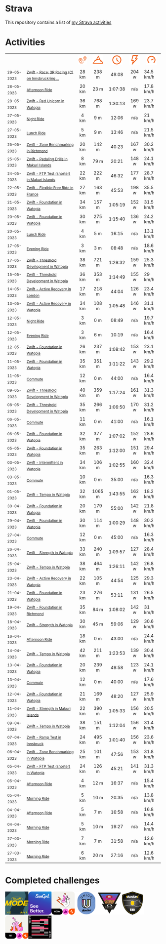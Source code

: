 # Strava

This repository contains a list of [my Strava activities](https://www.strava.com/athletes/62214940)

# Activities
<!--START_SECTION:strava-activities-->
<table>
    <tr>
        <th></th>
        <th></th>
        <th align="center"><img src="https://raw.githubusercontent.com/robiningelbrecht/strava-activities/master/public/distance.svg" width="35" alt="distance" title="distance"/></th>
        <th align="center"><img src="https://raw.githubusercontent.com/robiningelbrecht/strava-activities/master/public/elevation.svg" width="35" alt="elevation" title="elevation"/></th>
        <th align="center"><img src="https://raw.githubusercontent.com/robiningelbrecht/strava-activities/master/public/time.svg" width="35" alt="time" title="time"/></th>
        <th align="center"><img src="https://raw.githubusercontent.com/robiningelbrecht/strava-activities/master/public/average-watt.svg" width="35" alt="average watts" title="average watts"/></th>
        <th align="center"><img src="https://raw.githubusercontent.com/robiningelbrecht/strava-activities/master/public/average-speed.svg" width="35" alt="average speed" title="average speed"/></th>
    </tr>
            <tr>
            <td><sub>29-05-2023</sub></td>
            <td><sub><a href="https://www.strava.com/activities/9162422046">Zwift - Race: 3R Racing (C) on Innsbruckring ...</a></sub></td>
            <td align="center">28 km</td>
            <td align="center">238 m</td>
            <td align="center">49:08</td>
            <td align="center">204 w</td>
            <td>34.5 km/h</td>
        </tr>
            <tr>
            <td><sub>28-05-2023</sub></td>
            <td><sub><a href="https://www.strava.com/activities/9157342987">Afternoon Ride</a></sub></td>
            <td align="center">20 km</td>
            <td align="center">23 m</td>
            <td align="center">1:07:38</td>
            <td align="center">n/a</td>
            <td>17.8 km/h</td>
        </tr>
            <tr>
            <td><sub>28-05-2023</sub></td>
            <td><sub><a href="https://www.strava.com/activities/9155976770">Zwift - Red Unicorn in Watopia</a></sub></td>
            <td align="center">36 km</td>
            <td align="center">768 m</td>
            <td align="center">1:30:13</td>
            <td align="center">169 w</td>
            <td>23.7 km/h</td>
        </tr>
            <tr>
            <td><sub>27-05-2023</sub></td>
            <td><sub><a href="https://www.strava.com/activities/9152881957">Night Ride</a></sub></td>
            <td align="center">4 km</td>
            <td align="center">9 m</td>
            <td align="center">12:06</td>
            <td align="center">n/a</td>
            <td>21 km/h</td>
        </tr>
            <tr>
            <td><sub>27-05-2023</sub></td>
            <td><sub><a href="https://www.strava.com/activities/9148704237">Lunch Ride</a></sub></td>
            <td align="center">5 km</td>
            <td align="center">9 m</td>
            <td align="center">13:46</td>
            <td align="center">n/a</td>
            <td>21.5 km/h</td>
        </tr>
            <tr>
            <td><sub>25-05-2023</sub></td>
            <td><sub><a href="https://www.strava.com/activities/9138675211">Zwift - Zone Benchmarking in Richmond</a></sub></td>
            <td align="center">20 km</td>
            <td align="center">142 m</td>
            <td align="center">40:23</td>
            <td align="center">167 w</td>
            <td>30.2 km/h</td>
        </tr>
            <tr>
            <td><sub>25-05-2023</sub></td>
            <td><sub><a href="https://www.strava.com/activities/9138442860">Zwift - Pedaling Drills in Makuri Islands</a></sub></td>
            <td align="center">8 km</td>
            <td align="center">79 m</td>
            <td align="center">20:21</td>
            <td align="center">148 w</td>
            <td>24.1 km/h</td>
        </tr>
            <tr>
            <td><sub>24-05-2023</sub></td>
            <td><sub><a href="https://www.strava.com/activities/9132215821">Zwift - FTP Test (shorter) in Makuri Islands</a></sub></td>
            <td align="center">22 km</td>
            <td align="center">222 m</td>
            <td align="center">46:32</td>
            <td align="center">177 w</td>
            <td>28.7 km/h</td>
        </tr>
            <tr>
            <td><sub>22-05-2023</sub></td>
            <td><sub><a href="https://www.strava.com/activities/9120215227">Zwift - Flexible Free Ride in France</a></sub></td>
            <td align="center">27 km</td>
            <td align="center">163 m</td>
            <td align="center">45:53</td>
            <td align="center">198 w</td>
            <td>35.5 km/h</td>
        </tr>
            <tr>
            <td><sub>21-05-2023</sub></td>
            <td><sub><a href="https://www.strava.com/activities/9111623965">Zwift - Foundation in Watopia</a></sub></td>
            <td align="center">34 km</td>
            <td align="center">157 m</td>
            <td align="center">1:05:19</td>
            <td align="center">152 w</td>
            <td>31.5 km/h</td>
        </tr>
            <tr>
            <td><sub>20-05-2023</sub></td>
            <td><sub><a href="https://www.strava.com/activities/9106730277">Zwift - Foundation in Watopia</a></sub></td>
            <td align="center">30 km</td>
            <td align="center">275 m</td>
            <td align="center">1:15:40</td>
            <td align="center">136 w</td>
            <td>24.2 km/h</td>
        </tr>
            <tr>
            <td><sub>20-05-2023</sub></td>
            <td><sub><a href="https://www.strava.com/activities/9105368636">Lunch Ride</a></sub></td>
            <td align="center">4 km</td>
            <td align="center">5 m</td>
            <td align="center">16:15</td>
            <td align="center">n/a</td>
            <td>13.1 km/h</td>
        </tr>
            <tr>
            <td><sub>17-05-2023</sub></td>
            <td><sub><a href="https://www.strava.com/activities/9089741187">Evening Ride</a></sub></td>
            <td align="center">3 km</td>
            <td align="center">3 m</td>
            <td align="center">08:48</td>
            <td align="center">n/a</td>
            <td>18.6 km/h</td>
        </tr>
            <tr>
            <td><sub>17-05-2023</sub></td>
            <td><sub><a href="https://www.strava.com/activities/9088700396">Zwift - Threshold Development in Watopia</a></sub></td>
            <td align="center">38 km</td>
            <td align="center">721 m</td>
            <td align="center">1:29:32</td>
            <td align="center">159 w</td>
            <td>25.3 km/h</td>
        </tr>
            <tr>
            <td><sub>15-05-2023</sub></td>
            <td><sub><a href="https://www.strava.com/activities/9076452878">Zwift - Threshold Development in Watopia</a></sub></td>
            <td align="center">36 km</td>
            <td align="center">353 m</td>
            <td align="center">1:14:49</td>
            <td align="center">155 w</td>
            <td>29 km/h</td>
        </tr>
            <tr>
            <td><sub>14-05-2023</sub></td>
            <td><sub><a href="https://www.strava.com/activities/9070524758">Zwift - Active Recovery in London</a></sub></td>
            <td align="center">17 km</td>
            <td align="center">218 m</td>
            <td align="center">44:04</td>
            <td align="center">126 w</td>
            <td>23.4 km/h</td>
        </tr>
            <tr>
            <td><sub>13-05-2023</sub></td>
            <td><sub><a href="https://www.strava.com/activities/9065355028">Zwift - Active Recovery in Watopia</a></sub></td>
            <td align="center">34 km</td>
            <td align="center">108 m</td>
            <td align="center">1:05:48</td>
            <td align="center">146 w</td>
            <td>31.1 km/h</td>
        </tr>
            <tr>
            <td><sub>12-05-2023</sub></td>
            <td><sub><a href="https://www.strava.com/activities/9060004298">Night Ride</a></sub></td>
            <td align="center">3 km</td>
            <td align="center">0 m</td>
            <td align="center">08:49</td>
            <td align="center">n/a</td>
            <td>19.7 km/h</td>
        </tr>
            <tr>
            <td><sub>12-05-2023</sub></td>
            <td><sub><a href="https://www.strava.com/activities/9058621575">Evening Ride</a></sub></td>
            <td align="center">3 km</td>
            <td align="center">6 m</td>
            <td align="center">10:19</td>
            <td align="center">n/a</td>
            <td>16.4 km/h</td>
        </tr>
            <tr>
            <td><sub>12-05-2023</sub></td>
            <td><sub><a href="https://www.strava.com/activities/9058227157">Zwift - Foundation in Watopia</a></sub></td>
            <td align="center">26 km</td>
            <td align="center">237 m</td>
            <td align="center">1:08:42</td>
            <td align="center">153 w</td>
            <td>23.1 km/h</td>
        </tr>
            <tr>
            <td><sub>11-05-2023</sub></td>
            <td><sub><a href="https://www.strava.com/activities/9052150879">Zwift - Foundation in Watopia</a></sub></td>
            <td align="center">35 km</td>
            <td align="center">351 m</td>
            <td align="center">1:11:22</td>
            <td align="center">143 w</td>
            <td>29.2 km/h</td>
        </tr>
            <tr>
            <td><sub>11-05-2023</sub></td>
            <td><sub><a href="https://www.strava.com/activities/9050346463">Commute</a></sub></td>
            <td align="center">12 km</td>
            <td align="center">0 m</td>
            <td align="center">44:00</td>
            <td align="center">n/a</td>
            <td>16.4 km/h</td>
        </tr>
            <tr>
            <td><sub>09-05-2023</sub></td>
            <td><sub><a href="https://www.strava.com/activities/9040880440">Zwift - Threshold Development in Watopia</a></sub></td>
            <td align="center">40 km</td>
            <td align="center">359 m</td>
            <td align="center">1:17:24</td>
            <td align="center">161 w</td>
            <td>31.3 km/h</td>
        </tr>
            <tr>
            <td><sub>08-05-2023</sub></td>
            <td><sub><a href="https://www.strava.com/activities/9034331277">Zwift - Threshold Development in Watopia</a></sub></td>
            <td align="center">35 km</td>
            <td align="center">266 m</td>
            <td align="center">1:06:50</td>
            <td align="center">170 w</td>
            <td>31.2 km/h</td>
        </tr>
            <tr>
            <td><sub>06-05-2023</sub></td>
            <td><sub><a href="https://www.strava.com/activities/9023505366">Commute</a></sub></td>
            <td align="center">11 km</td>
            <td align="center">0 m</td>
            <td align="center">41:00</td>
            <td align="center">n/a</td>
            <td>16.1 km/h</td>
        </tr>
            <tr>
            <td><sub>06-05-2023</sub></td>
            <td><sub><a href="https://www.strava.com/activities/9019875314">Zwift - Foundation in Watopia</a></sub></td>
            <td align="center">32 km</td>
            <td align="center">377 m</td>
            <td align="center">1:07:02</td>
            <td align="center">152 w</td>
            <td>28.6 km/h</td>
        </tr>
            <tr>
            <td><sub>05-05-2023</sub></td>
            <td><sub><a href="https://www.strava.com/activities/9015734636">Zwift - Foundation in Watopia</a></sub></td>
            <td align="center">35 km</td>
            <td align="center">263 m</td>
            <td align="center">1:12:00</td>
            <td align="center">151 w</td>
            <td>29.4 km/h</td>
        </tr>
            <tr>
            <td><sub>03-05-2023</sub></td>
            <td><sub><a href="https://www.strava.com/activities/9003851558">Zwift - Intermittent in Watopia</a></sub></td>
            <td align="center">34 km</td>
            <td align="center">106 m</td>
            <td align="center">1:02:55</td>
            <td align="center">160 w</td>
            <td>32.4 km/h</td>
        </tr>
            <tr>
            <td><sub>03-05-2023</sub></td>
            <td><sub><a href="https://www.strava.com/activities/9003197724">Commute</a></sub></td>
            <td align="center">10 km</td>
            <td align="center">0 m</td>
            <td align="center">35:00</td>
            <td align="center">n/a</td>
            <td>16.3 km/h</td>
        </tr>
            <tr>
            <td><sub>01-05-2023</sub></td>
            <td><sub><a href="https://www.strava.com/activities/8989624727">Zwift - Tempo in Watopia</a></sub></td>
            <td align="center">32 km</td>
            <td align="center">1065 m</td>
            <td align="center">1:43:55</td>
            <td align="center">162 w</td>
            <td>18.2 km/h</td>
        </tr>
            <tr>
            <td><sub>30-04-2023</sub></td>
            <td><sub><a href="https://www.strava.com/activities/8983590716">Zwift - Foundation in Watopia</a></sub></td>
            <td align="center">20 km</td>
            <td align="center">179 m</td>
            <td align="center">55:00</td>
            <td align="center">142 w</td>
            <td>21.8 km/h</td>
        </tr>
            <tr>
            <td><sub>29-04-2023</sub></td>
            <td><sub><a href="https://www.strava.com/activities/8978542341">Zwift - Foundation in Watopia</a></sub></td>
            <td align="center">30 km</td>
            <td align="center">114 m</td>
            <td align="center">1:00:29</td>
            <td align="center">148 w</td>
            <td>30.2 km/h</td>
        </tr>
            <tr>
            <td><sub>27-04-2023</sub></td>
            <td><sub><a href="https://www.strava.com/activities/8965456621">Commute</a></sub></td>
            <td align="center">12 km</td>
            <td align="center">0 m</td>
            <td align="center">45:00</td>
            <td align="center">n/a</td>
            <td>16.3 km/h</td>
        </tr>
            <tr>
            <td><sub>26-04-2023</sub></td>
            <td><sub><a href="https://www.strava.com/activities/8961012150">Zwift - Strength in Watopia</a></sub></td>
            <td align="center">33 km</td>
            <td align="center">240 m</td>
            <td align="center">1:09:57</td>
            <td align="center">127 w</td>
            <td>28.4 km/h</td>
        </tr>
            <tr>
            <td><sub>25-04-2023</sub></td>
            <td><sub><a href="https://www.strava.com/activities/8954935199">Zwift - Tempo in Watopia</a></sub></td>
            <td align="center">38 km</td>
            <td align="center">464 m</td>
            <td align="center">1:26:11</td>
            <td align="center">142 w</td>
            <td>26.8 km/h</td>
        </tr>
            <tr>
            <td><sub>23-04-2023</sub></td>
            <td><sub><a href="https://www.strava.com/activities/8943085360">Zwift - Active Recovery in Watopia</a></sub></td>
            <td align="center">22 km</td>
            <td align="center">105 m</td>
            <td align="center">44:54</td>
            <td align="center">125 w</td>
            <td>29.3 km/h</td>
        </tr>
            <tr>
            <td><sub>21-04-2023</sub></td>
            <td><sub><a href="https://www.strava.com/activities/8931111884">Zwift - Foundation in Watopia</a></sub></td>
            <td align="center">23 km</td>
            <td align="center">276 m</td>
            <td align="center">53:11</td>
            <td align="center">131 w</td>
            <td>26.5 km/h</td>
        </tr>
            <tr>
            <td><sub>19-04-2023</sub></td>
            <td><sub><a href="https://www.strava.com/activities/8919763151">Zwift - Foundation in Richmond</a></sub></td>
            <td align="center">35 km</td>
            <td align="center">84 m</td>
            <td align="center">1:08:02</td>
            <td align="center">142 w</td>
            <td>31 km/h</td>
        </tr>
            <tr>
            <td><sub>18-04-2023</sub></td>
            <td><sub><a href="https://www.strava.com/activities/8913200246">Zwift - Strength in Watopia</a></sub></td>
            <td align="center">30 km</td>
            <td align="center">45 m</td>
            <td align="center">59:06</td>
            <td align="center">129 w</td>
            <td>30.6 km/h</td>
        </tr>
            <tr>
            <td><sub>16-04-2023</sub></td>
            <td><sub><a href="https://www.strava.com/activities/8903705768">Afternoon Ride</a></sub></td>
            <td align="center">18 km</td>
            <td align="center">0 m</td>
            <td align="center">43:00</td>
            <td align="center">n/a</td>
            <td>24.4 km/h</td>
        </tr>
            <tr>
            <td><sub>14-04-2023</sub></td>
            <td><sub><a href="https://www.strava.com/activities/8889731068">Zwift - Tempo in Watopia</a></sub></td>
            <td align="center">42 km</td>
            <td align="center">211 m</td>
            <td align="center">1:23:53</td>
            <td align="center">139 w</td>
            <td>30.4 km/h</td>
        </tr>
            <tr>
            <td><sub>13-04-2023</sub></td>
            <td><sub><a href="https://www.strava.com/activities/8884162026">Zwift - Foundation in Watopia</a></sub></td>
            <td align="center">20 km</td>
            <td align="center">239 m</td>
            <td align="center">49:58</td>
            <td align="center">123 w</td>
            <td>24.1 km/h</td>
        </tr>
            <tr>
            <td><sub>13-04-2023</sub></td>
            <td><sub><a href="https://www.strava.com/activities/8884245832">Commute</a></sub></td>
            <td align="center">12 km</td>
            <td align="center">0 m</td>
            <td align="center">40:00</td>
            <td align="center">n/a</td>
            <td>17.6 km/h</td>
        </tr>
            <tr>
            <td><sub>12-04-2023</sub></td>
            <td><sub><a href="https://www.strava.com/activities/8878924682">Zwift - Foundation in Watopia</a></sub></td>
            <td align="center">21 km</td>
            <td align="center">169 m</td>
            <td align="center">48:20</td>
            <td align="center">127 w</td>
            <td>25.9 km/h</td>
        </tr>
            <tr>
            <td><sub>11-04-2023</sub></td>
            <td><sub><a href="https://www.strava.com/activities/8872209398">Zwift - Strength in Makuri Islands</a></sub></td>
            <td align="center">22 km</td>
            <td align="center">390 m</td>
            <td align="center">1:05:33</td>
            <td align="center">156 w</td>
            <td>20.5 km/h</td>
        </tr>
            <tr>
            <td><sub>09-04-2023</sub></td>
            <td><sub><a href="https://www.strava.com/activities/8859715132">Zwift - Tempo in Watopia</a></sub></td>
            <td align="center">38 km</td>
            <td align="center">151 m</td>
            <td align="center">1:12:04</td>
            <td align="center">156 w</td>
            <td>31.4 km/h</td>
        </tr>
            <tr>
            <td><sub>07-04-2023</sub></td>
            <td><sub><a href="https://www.strava.com/activities/8848645176">Zwift - Ramp Test in Innsbruck</a></sub></td>
            <td align="center">24 km</td>
            <td align="center">495 m</td>
            <td align="center">1:01:40</td>
            <td align="center">156 w</td>
            <td>23.6 km/h</td>
        </tr>
            <tr>
            <td><sub>06-04-2023</sub></td>
            <td><sub><a href="https://www.strava.com/activities/8842900668">Zwift - Zone Benchmarking in Watopia</a></sub></td>
            <td align="center">25 km</td>
            <td align="center">101 m</td>
            <td align="center">47:56</td>
            <td align="center">153 w</td>
            <td>31.8 km/h</td>
        </tr>
            <tr>
            <td><sub>05-04-2023</sub></td>
            <td><sub><a href="https://www.strava.com/activities/8837881433">Zwift - FTP Test (shorter) in Watopia</a></sub></td>
            <td align="center">24 km</td>
            <td align="center">126 m</td>
            <td align="center">45:21</td>
            <td align="center">141 w</td>
            <td>31.3 km/h</td>
        </tr>
            <tr>
            <td><sub>05-04-2023</sub></td>
            <td><sub><a href="https://www.strava.com/activities/8836876517">Afternoon Ride</a></sub></td>
            <td align="center">4 km</td>
            <td align="center">12 m</td>
            <td align="center">16:37</td>
            <td align="center">n/a</td>
            <td>15.4 km/h</td>
        </tr>
            <tr>
            <td><sub>05-04-2023</sub></td>
            <td><sub><a href="https://www.strava.com/activities/8835455910">Morning Ride</a></sub></td>
            <td align="center">5 km</td>
            <td align="center">10 m</td>
            <td align="center">20:35</td>
            <td align="center">n/a</td>
            <td>13.8 km/h</td>
        </tr>
            <tr>
            <td><sub>04-04-2023</sub></td>
            <td><sub><a href="https://www.strava.com/activities/8835455809">Afternoon Ride</a></sub></td>
            <td align="center">5 km</td>
            <td align="center">7 m</td>
            <td align="center">16:58</td>
            <td align="center">n/a</td>
            <td>16.8 km/h</td>
        </tr>
            <tr>
            <td><sub>04-04-2023</sub></td>
            <td><sub><a href="https://www.strava.com/activities/8835457514">Morning Ride</a></sub></td>
            <td align="center">5 km</td>
            <td align="center">10 m</td>
            <td align="center">19:27</td>
            <td align="center">n/a</td>
            <td>14.4 km/h</td>
        </tr>
            <tr>
            <td><sub>27-03-2023</sub></td>
            <td><sub><a href="https://www.strava.com/activities/8835457306">Morning Ride</a></sub></td>
            <td align="center">7 km</td>
            <td align="center">7 m</td>
            <td align="center">31:58</td>
            <td align="center">n/a</td>
            <td>12.6 km/h</td>
        </tr>
            <tr>
            <td><sub>27-03-2023</sub></td>
            <td><sub><a href="https://www.strava.com/activities/8835458375">Morning Ride</a></sub></td>
            <td align="center">6 km</td>
            <td align="center">20 m</td>
            <td align="center">27:16</td>
            <td align="center">n/a</td>
            <td>12.6 km/h</td>
        </tr>
    </table>
<!--END_SECTION:strava-activities-->

# Completed challenges
<!--START_SECTION:strava-challenges-->
<a href="https://www.strava.com/challenges/The-MAAP-TRAIN-MODE-Challenge"><img src="files/challenges/12dafeba-fe20-11ed-a9b3-9a34a3268d72.png" width="75" /></a><a href="https://www.strava.com/challenges/see-better-with-sungod"><img src="files/challenges/1dbaa90e-fd83-11ed-831a-000d3aed3e12.png" width="75" /></a><a href="https://www.strava.com/challenges/May-Cycling-Consistency-Challenge-2023"><img src="files/challenges/6f64d38e-fd73-11ed-bb08-00224804aad3.png" width="75" /></a><a href="https://www.strava.com/challenges/santini-unico-challenge"><img src="files/challenges/c25913d4-fbbb-11ed-9944-9a34a3268d72.png" width="75" /></a><a href="https://www.strava.com/challenges/oakley-cycling-challenge-2023"><img src="files/challenges/c1c4d5fc-fbbb-11ed-b7cf-9a34a3268d72.png" width="75" /></a><a href="https://www.strava.com/challenges/isostar-workout-club-get-fit"><img src="files/challenges/c17b1d9a-fbbb-11ed-bd88-9a34a3268d72.png" width="75" /></a><a href="https://www.strava.com/challenges/May-Indoor-Workout-Challenge-2023"><img src="files/challenges/c174ecc2-fbbb-11ed-b139-9a34a3268d72.png" width="75" /></a><a href="https://www.strava.com/challenges/le-col-giro-challenge-2023"><img src="files/challenges/c0f1b0a0-fbbb-11ed-b92b-9a34a3268d72.png" width="75" /></a>
<!--END_SECTION:strava-challenges-->